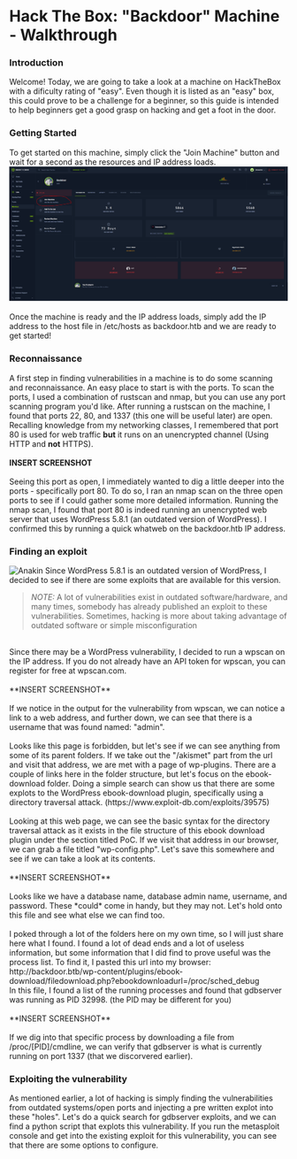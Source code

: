 # Hack The Box: "Backdoor" Machine - Walkthrough

### Introduction
Welcome! Today, we are going to take a look at a machine on HackTheBox with a dificulty rating of "easy". Even though it is listed as an "easy" box, this could prove to be a challenge for a beginner, so this guide is intended to help beginners get a good grasp on hacking and get a foot in the door.

### Getting Started
To get started on this machine, simply click the "Join Machine" button and wait for a second as the resources and IP address loads.
![Join Machine](Start.PNG?raw=true "Optional Title")
<br><br>
Once the machine is ready and the IP address loads, simply add the IP address to the host file in /etc/hosts as backdoor.htb and we are ready to get started!
### Reconnaissance
A first step in finding vulnerabilities in a machine is to do some scanning and reconnaissance. An easy place to start is with the ports. To scan the ports, I used a combination of rustscan and nmap, but you can use any port scanning program you'd like. After running a rustscan on the machine, I found that ports 22, 80, and 1337 (this one will be useful later) are open. Recalling knowledge from my networking classes, I remembered that port 80 is used for web traffic **but** it runs on an unencrypted channel (Using HTTP and **not** HTTPS). 
<br><br>**INSERT SCREENSHOT**<br><br>
Seeing this port as open, I immediately wanted to dig a little deeper into the ports - specifically port 80. To do so, I ran an nmap scan on the three open ports to see if I could gather some more detailed information. Running the nmap scan, I found that port 80 is indeed running an unencrypted web server that uses WordPress 5.8.1 (an outdated version of WordPress). I confirmed this by running a quick whatweb on the backdoor.htb IP address. 
### Finding an exploit
![Anakin](https://media.giphy.com/media/NsIwMll0rhfgpdQlzn/giphy.gif)
Since WordPress 5.8.1 is an outdated version of WordPress, I decided to see if there are some exploits that are available for this version. 
>*_NOTE_:* A lot of vulnerabilities exist in outdated software/hardware, and many times, somebody has already published an exploit to these vulnerabilities. Sometimes, hacking is more about taking advantage of outdated software or simple misconfiguration
<br>
Since there may be a WordPress vulnerability, I decided to run a wpscan on the IP address. If you do not already have an API token for wpscan, you can register for free at wpscan.com.
<br><br>**INSERT SCREENSHOT**<br><br>
If we notice in the output for the vulnerability from wpscan, we can notice a link to a web address, and further down, we can see that there is a username that was found named: "admin".
<br><br>
Looks like this page is forbidden, but let's see if we can see anything from some of its parent folders. If we take out the "/akismet" part from the url and visit that address, we are met with a page of wp-plugins. There are a couple of links here in the folder structure, but let's focus on the ebook-download folder. Doing a simple search can show us that there are some explots to the WordPress ebook-download plugin, specifically using a directory traversal attack. (https://www.exploit-db.com/exploits/39575)
<br><br>
Looking at this web page, we can see the basic syntax for the directory traversal attack as it exists in the file structure of this ebook download plugin under the section titled PoC. If we visit that address in our browser, we can grab a file titled "wp-config.php". Let's save this somewhere and see if we can take a look at its contents.
<br><br> **INSERT SCREENSHOT** <br><br>
Looks like we have a database name, database admin name, username, and password. These *could* come in handy, but they may not. Let's hold onto this file and see what else we can find too.
<br><br>
I poked through a lot of the folders here on my own time, so I will just share here what I found. I found a lot of dead ends and a lot of useless information, but some information that I did find to prove useful was the process list. To find it, I pasted this url into my browser: http://backdoor.btb/wp-content/plugins/ebook-download/filedownload.php?ebookdownloadurl=/proc/sched_debug<br>
In this file, I found a list of the running processes and found that gdbserver was running as PID 32998. (the PID may be different for you)
<br><br> **INSERT SCREENSHOT** <br><br>
If we dig into that specific process by downloading a file from /proc/[PID]/cmdline, we can verify that gdbserver is what is currently running on port 1337 (that we discorvered earlier). 

### Exploiting the vulnerability
As mentioned earlier, a lot of hacking is simply finding the vulnerabilities from outdated systems/open ports and injecting a pre written explot into these "holes". Let's do a quick search for gdbserver exploits, and we can find a python script that explots this vulnerability. If you run the metasploit console and get into the existing exploit for this vulnerability, you can see that there are some options to configure.
